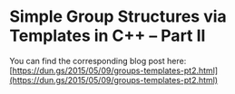 # Simple Group Structures via Templates in C++ – Part II

You can find the corresponding blog post here: [https://dun.gs/2015/05/09/groups-templates-pt2.html](https://dun.gs/2015/05/09/groups-templates-pt2.html)
